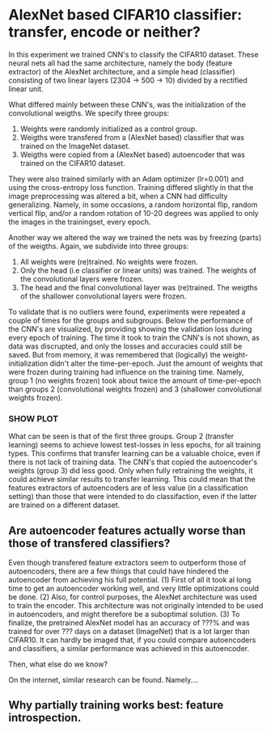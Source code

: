 # AlexNet based CIFAR10 classifier: transfer, encode or neither?

In this experiment we trained CNN's to classify the CIFAR10 dataset. These neural nets all had the same architecture, namely the body (feature extractor) of the AlexNet architecture, and a simple head (classifier) consisting of two linear layers (2304 -> 500 -> 10) divided by a rectified linear unit. 

What differed mainly between these CNN's, was the initialization of the convolutional weigths. We specify three groups:

1. Weights were randomly initialized as a control group.
2. Weigths were transfered from a (AlexNet based) classifier that was trained on the ImageNet dataset.
3. Weigths were copied from a (AlexNet based) autoencoder that was trained on the CIFAR10 dataset.

They were also trained similarly with an Adam optimizer (lr=0.001) and using the cross-entropy loss function. Training differed slightly in that the image preprocessing was altered a bit, when a CNN had difficulty generalizing. Namely, in some occasions, a random horizontal flip, random vertical flip, and/or a random rotation of 10-20 degrees was applied to only the images in the trainingset, every epoch. 

Another way we altered the way we trained the nets was by freezing (parts) of the weigths. Again, we subdivide into three groups:

1. All weights were (re)trained. No weights were frozen.
2. Only the head (i.e classifier or linear units) was trained. The weights of the convolutional layers were frozen.
3. The head and the final convolutional layer was (re)trained. The weigths of the shallower convolutional layers were frozen.

To validate that is no outliers were found, experiments were repeated a couple of times for the groups and subgroups.
Below the performance of the CNN's are visualized, by providing showing the validation loss during every epoch of training. The time it took to train the CNN's is not shown, as data was discrupted, and only the losses and accuracies could still be saved. But from memory, it was remembered that (logically) the weight-initialization didn't alter the time-per-epoch. Just the amount of weights that were frozen during training had influence on the training time. Namely, group 1 (no weights frozen) took about twice the amount of time-per-epoch than groups 2 (convolutional weights frozen) and 3 (shallower convolutional weights frozen). 

### SHOW PLOT

What can be seen is that of the first three groups. Group 2 (transfer learning) seems to achieve lowest test-losses in less epochs, for all training types. This confirms that transfer learning can be a valuable choice, even if there is not lack of training data. The CNN's that copied the autoencoder's weights (group 3) did less good. Only when fully retraining the weights, it could achieve similar results to transfer learning. This could mean that the features extractors of autoencoders are of less value (in a classification setting) than those that were intended to do classifaction, even if the latter are trained on a different dataset. 


## Are autoencoder features actually worse than those of transfered classifiers?

Even though transfered feature extractors seem to outperform those of autoencoders, there are a few things that could have hindered the autoencoder from achieving his full potential. (1) First of all it took al long time to get an autoencoder working well, and very little optimizations could be done. (2) Also, for control purposes, the AlexNet architecture was used to train the encoder. This architecture was not originally intended to be used in autoencoders, and might therefore be a suboptimal solution. (3) To finalize, the pretrained AlexNet model has an accuracy of ???% and was trained for over ??? days on a dataset (ImageNet) that is a lot larger than CIFAR10. It can hardly be imaged that, if you could compare autoencoders and classifiers, a similar performance was achieved in this autoencoder.

Then, what else do we know?

On the internet, similar research can be found. Namely....

## Why partially training works best: feature introspection.





